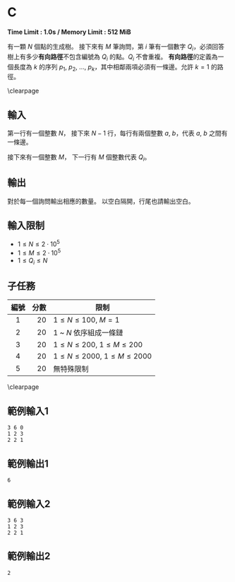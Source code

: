 # C
**Time Limit : 1.0s / Memory Limit : 512 MiB**

有一顆 $N$ 個點的生成樹。
接下來有 $M$ 筆詢問，第 $i$ 筆有一個數字 $Q_i$，必須回答樹上有多少**有向路徑**不包含編號為 $Q_i$ 的點。$Q_i$ 不會重複。
**有向路徑**的定義為一個長度為 $k$ 的序列 $p_1,~p_2,~\dots,~p_k$，其中相鄰兩項必須有一條邊。允許 $k = 1$ 的路徑。

\clearpage

## 輸入
第一行有一個整數 $N$，
接下來 $N - 1$ 行，每行有兩個整數 $a,~b$，代表 $a,~b$ 之間有一條邊。

接下來有一個整數 $M$，
下一行有 $M$ 個整數代表 $Q_i$。

## 輸出
對於每一個詢問輸出相應的數量。
以空白隔開，行尾也請輸出空白。

## 輸入限制
- $1 \le N \le 2 \cdot 10^5$
- $1 \le M \le 2 \cdot 10^5$
- $1 \le Q_i \le N$


## 子任務
| 編號 | 分數 |    限制    |
| :---: | ---: | ---------- |
|  1  | 20 | $1 \le N \le 100,~M = 1$ |
|  2  | 20 | $1$ ~ $N$ 依序組成一條鏈 |
|  3  | 20 | $1 \le N \le 200,~1 \le M \le 200$ |
|  4  | 20 | $1 \le N \le 2000,~1 \le M \le 2000$ |
|  5  | 20 | 無特殊限制 |

\clearpage

## 範例輸入1
```
3 6 0
1 2 3
2 2 1
```

## 範例輸出1
```
6
```

## 範例輸入2
```
3 6 3
1 2 3
2 2 1
```

## 範例輸出2
```
2
```